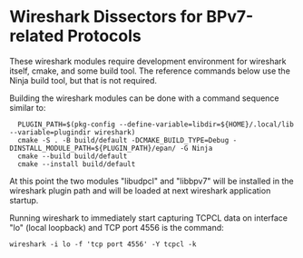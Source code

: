 # Wireshark Dissectors for BPv7-related Protocols

These wireshark modules require development environment for wireshark itself, cmake, and some build tool.
The reference commands below use the Ninja build tool, but that is not required.

Building the wireshark modules can be done with a command sequence similar to:
```
  PLUGIN_PATH=$(pkg-config --define-variable=libdir=${HOME}/.local/lib --variable=plugindir wireshark)
  cmake -S . -B build/default -DCMAKE_BUILD_TYPE=Debug -DINSTALL_MODULE_PATH=${PLUGIN_PATH}/epan/ -G Ninja
  cmake --build build/default
  cmake --install build/default
```

At this point the two modules "libudpcl" and "libbpv7" will be installed in the wireshark plugin path and will be loaded at next wireshark application startup.

Running wireshark to immediately start capturing TCPCL data on interface "lo" (local loopback) and TCP port 4556 is the command:
```
wireshark -i lo -f 'tcp port 4556' -Y tcpcl -k
```
